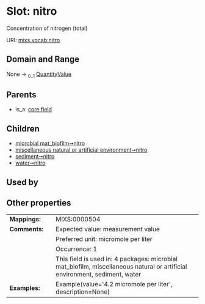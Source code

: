
# Slot: nitro


Concentration of nitrogen (total)

URI: [mixs.vocab:nitro](https://w3id.org/mixs/vocab/nitro)


## Domain and Range

None &#8594;  <sub>0..1</sub> [QuantityValue](QuantityValue.md)

## Parents

 *  is_a: [core field](core_field.md)

## Children

 *  [microbial mat_biofilm➞nitro](microbial_mat_biofilm_nitro.md)
 *  [miscellaneous natural or artificial environment➞nitro](miscellaneous_natural_or_artificial_environment_nitro.md)
 *  [sediment➞nitro](sediment_nitro.md)
 *  [water➞nitro](water_nitro.md)

## Used by


## Other properties

|  |  |  |
| --- | --- | --- |
| **Mappings:** | | MIXS:0000504 |
| **Comments:** | | Expected value: measurement value |
|  | | Preferred unit: micromole per liter |
|  | | Occurrence: 1 |
|  | | This field is used in: 4 packages: microbial mat_biofilm, miscellaneous natural or artificial environment, sediment, water |
| **Examples:** | | Example(value='4.2 micromole per liter', description=None) |


